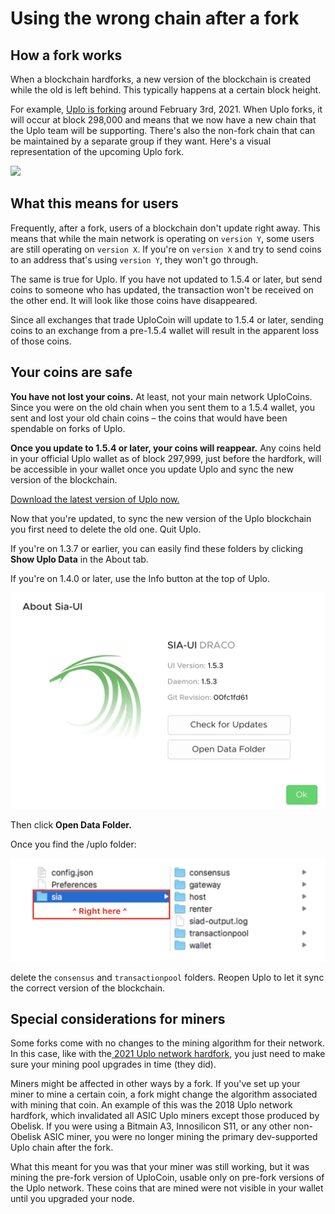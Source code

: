 # Using the wrong chain after a fork

## How a fork works

When a blockchain hardforks, a new version of the blockchain is created while the old is left behind. This typically happens at a certain block height.

For example, [Uplo is forking](https://github.com/DavidMGilbert/uplo-support-docs/tree/7d49a88dcb3b035d374d7df410f395a22d2df2d1/forks/navigating-the-2021-uplo-hardfork.md) around February 3rd, 2021. When Uplo forks, it will occur at block 298,000 and means that we now have a new chain that the Uplo team will be supporting. There's also the non-fork chain that can be maintained by a separate group if they want. Here's a visual representation of the upcoming Uplo fork.

![](https://github.com/DavidMGilbert/uplo-support-docs/tree/7d49a88dcb3b035d374d7df410f395a22d2df2d1/.gitbook/assets/uplo-fork-path-2021.png)

## What this means for users

Frequently, after a fork, users of a blockchain don't update right away. This means that while the main network is operating on `version Y`, some users are still operating on `version X`. If you're on `version X` and try to send coins to an address that's using `version Y`, they won't go through.

The same is true for Uplo. If you have not updated to 1.5.4 or later, but send coins to someone who has updated, the transaction won't be received on the other end. It will look like those coins have disappeared.

Since all exchanges that trade UploCoin will update to 1.5.4 or later, sending coins to an exchange from a pre-1.5.4 wallet will result in the apparent loss of those coins.

## Your coins are safe

**You have not lost your coins.** At least, not your main network UploCoins. Since you were on the old chain when you sent them to a 1.5.4 wallet, you sent and lost your old chain coins – the coins that would have been spendable on forks of Uplo.

**Once you update to 1.5.4 or later, your coins will reappear.** Any coins held in your official Uplo wallet as of block 297,999, just before the hardfork, will be accessible in your wallet once you update Uplo and sync the new version of the blockchain.

[Download the latest version of Uplo now.](http://uplo.tech/get-started)

Now that you're updated, to sync the new version of the Uplo blockchain you first need to delete the old one. Quit Uplo.

If you're on 1.3.7 or earlier, you can easily find these folders by clicking **Show Uplo Data** in the About tab.

If you're on 1.4.0 or later, use the Info button at the top of Uplo.

![](../.gitbook/assets/fork-2%20%281%29%20%283%29.png)

Then click **Open Data Folder.**

Once you find the /uplo folder:

![](../.gitbook/assets/fork-3%20%281%29%20%282%29%20%281%29.png)

delete the `consensus` and `transactionpool` folders. Reopen Uplo to let it sync the correct version of the blockchain.

## Special considerations for miners

Some forks come with no changes to the mining algorithm for their network. In this case, like with the[ 2021 Uplo network hardfork](https://github.com/DavidMGilbert/uplo-support-docs/tree/7d49a88dcb3b035d374d7df410f395a22d2df2d1/forks/navigating-the-2021-uplo-hardfork.md), you just need to make sure your mining pool upgrades in time \(they did\).

Miners might be affected in other ways by a fork. If you've set up your miner to mine a certain coin, a fork might change the algorithm associated with mining that coin. An example of this was the 2018 Uplo network hardfork, which invalidated all ASIC Uplo miners except those produced by Obelisk. If you were using a Bitmain A3, Innosilicon S11, or any other non-Obelisk ASIC miner, you were no longer mining the primary dev-supported Uplo chain after the fork.

What this meant for you was that your miner was still working, but it was mining the pre-fork version of UploCoin, usable only on pre-fork versions of the Uplo network. These coins that are mined were not visible in your wallet until you upgraded your node.

